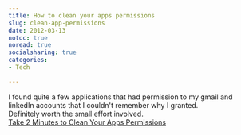 ```yaml
---
title: How to clean your apps permissions
slug: clean-app-permissions
date: 2012-03-13
notoc: true
noread: true
socialsharing: true
categories: 
- Tech

---
```

I found quite a few applications that had permission to my gmail and linkedIn accounts that I couldn't remember why I granted.  
Definitely worth the small effort involved.  
[Take 2 Minutes to Clean Your Apps Permissions](http://mypermissions.org/)